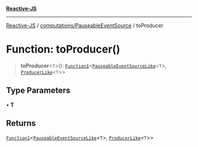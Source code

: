 [**Reactive-JS**](../../../README.md)

***

[Reactive-JS](../../../README.md) / [computations/PauseableEventSource](../README.md) / toProducer

# Function: toProducer()

> **toProducer**\<`T`\>(): [`Function1`](../../../functions/type-aliases/Function1.md)\<[`PauseableEventSourceLike`](../../interfaces/PauseableEventSourceLike.md)\<`T`\>, [`ProducerLike`](../../interfaces/ProducerLike.md)\<`T`\>\>

## Type Parameters

• **T**

## Returns

[`Function1`](../../../functions/type-aliases/Function1.md)\<[`PauseableEventSourceLike`](../../interfaces/PauseableEventSourceLike.md)\<`T`\>, [`ProducerLike`](../../interfaces/ProducerLike.md)\<`T`\>\>
